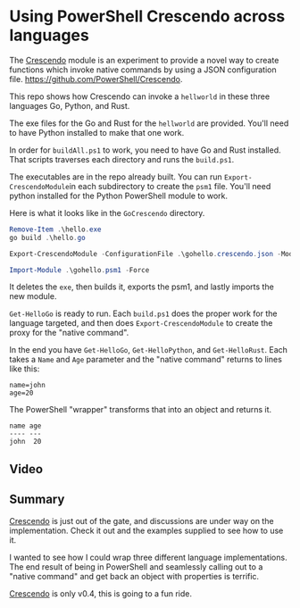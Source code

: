 # Using PowerShell Crescendo across languages

The [Crescendo](https://github.com/PowerShell/Crescendo) module is an experiment to provide a novel way to create functions which invoke native commands by using a JSON configuration file. https://github.com/PowerShell/Crescendo.

This repo shows how Crescendo can invoke a `hellworld` in these three languages Go, Python, and Rust.

The exe files for the Go and Rust for the `hellworld` are provided. You'll need to have Python installed to make that one work.

In order for `buildAll.ps1` to work, you need to have Go and Rust installed. That scripts traverses each directory and runs the `build.ps1`. 

The executables are in the repo already built. You can run `Export-CrescendoModule`in each subdirectory to create the `psm1` file.
You'll need python installed for the Python PowerShell module to work.

Here is what it looks like in the `GoCrescendo` directory.

```powershell
Remove-Item .\hello.exe
go build .\hello.go

Export-CrescendoModule -ConfigurationFile .\gohello.crescendo.json -ModuleName gohello.psm1 -Force

Import-Module .\gohello.psm1 -Force
```

It deletes the `exe`, then builds it, exports the psm1, and lastly imports the new module. 

`Get-HelloGo` is ready to run. Each `build.ps1` does the proper work for the language targeted, and then does `Export-CrescendoModule` to create the proxy for the "native command".

In the end you have `Get-HelloGo`, `Get-HelloPython`, and `Get-HelloRust`. Each takes a `Name` and `Age` parameter and the "native command" returns to lines like this:

```
name=john
age=20
```

The PowerShell "wrapper" transforms that into an object and returns it.

```
name age
---- ---
john  20
```

## Video

## Summary

[Crescendo](https://github.com/PowerShell/Crescendo) is just out of the gate, and discussions are under way on the implementation. Check it out and the examples supplied to see how to use it.

I wanted to see how I could wrap three different language implementations. The end result of being in PowerShell and seamlessly calling out to a "native command" and get back an object with properties is terrific.

[Crescendo](https://github.com/PowerShell/Crescendo) is only v0.4, this is going to a fun ride.